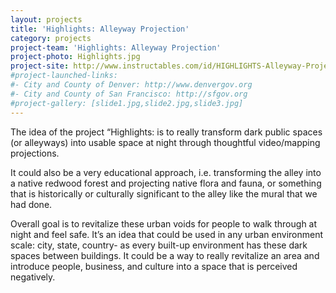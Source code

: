 ```yaml
---
layout: projects
title: 'Highlights: Alleyway Projection'
category: projects
project-team: 'Highlights: Alleyway Projection'
project-photo: Highlights.jpg
project-site: http://www.instructables.com/id/HIGHLIGHTS-Alleyway-Projection/
#project-launched-links: 
#- City and County of Denver: http://www.denvergov.org
#- City and County of San Francisco: http://sfgov.org
#project-gallery: [slide1.jpg,slide2.jpg,slide3.jpg]
---
```


The idea of the project “Highlights: is to really transform dark public spaces (or alleyways) into usable space at night through thoughtful video/mapping projections.

It could also be a very educational approach, i.e. transforming the alley into a native redwood forest and projecting native flora and fauna, or something that is historically or culturally significant to the alley like the mural that we had done.

Overall goal is to revitalize these urban voids for people to walk through at night and feel safe. It’s an idea that could be used in any urban environment scale: city, state, country-  as every built-up environment has these dark spaces between buildings. It could be a way to really revitalize an area and introduce people, business, and culture into a space that is perceived negatively.